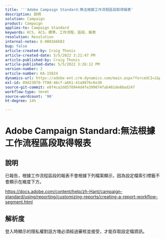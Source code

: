 ```yaml
---
title: '''Adobe Campaign Standard:無法根據工作流程區段取得報表'
description: 說明
solution: Campaign
product: Campaign
applies-to: Campaign Standard
keywords: KCS, ACS，標準，工作流程，區段，報表
resolution: Resolution
internal-notes: E-000166683
bug: false
article-created-by: Craig Thonis
article-created-date: 5/5/2022 3:21:47 PM
article-published-by: Craig Thonis
article-published-date: 5/5/2022 3:26:12 PM
version-number: 2
article-number: KA-15824
dynamics-url: https://adobe-ent.crm.dynamics.com/main.aspx?forceUCI=1&pagetype=entityrecord&etn=knowledgearticle&id=9599cb0f-87cc-ec11-a7b5-6045bd00d995
exl-id: 09d23078-7f80-46cf-a661-41a9876c6e30
source-git-commit: e8f4ca2dd578944d4fe399074fab461de88ad247
workflow-type: tm+mt
source-wordcount: '90'
ht-degree: 14%

---
```


# Adobe Campaign Standard:無法根據工作流程區段取得報表

## 說明


已報告，根據工作流程區段的報表不會根據下列檔案顯示，因為設定檔索引標籤不會顯示在維度下方。

https://docs.adobe.com/content/help/zh-Hant/campaign-standard/using/reporting/customizing-reports/creating-a-report-workflow-segment.html


## 解析度


登入時顯示的隱私權對話方塊必須經過審核並接受，才能存取設定檔資訊。
